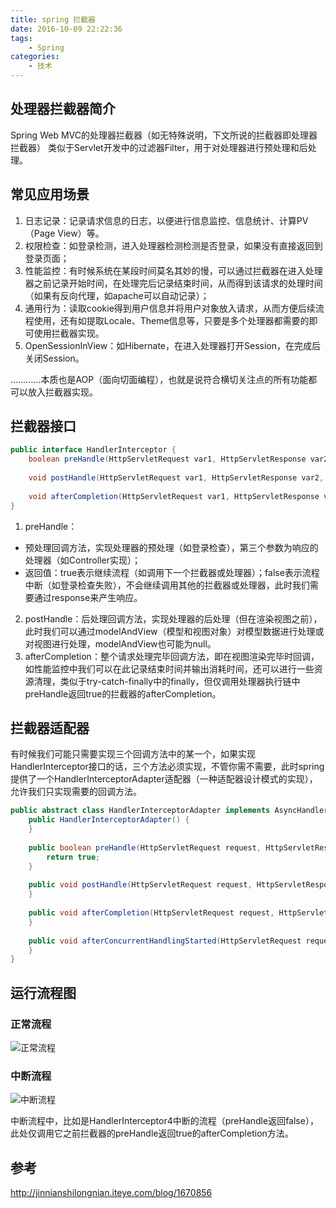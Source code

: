 ```yaml
---
title: spring 拦截器
date: 2016-10-09 22:22:36
tags:
    - Spring
categories:
    - 技术
---
```


## 处理器拦截器简介
Spring Web MVC的处理器拦截器（如无特殊说明，下文所说的拦截器即处理器拦截器）
类似于Servlet开发中的过滤器Filter，用于对处理器进行预处理和后处理。
## 常见应用场景
1. 日志记录：记录请求信息的日志，以便进行信息监控、信息统计、计算PV（Page View）等。
2. 权限检查：如登录检测，进入处理器检测检测是否登录，如果没有直接返回到登录页面；
3. 性能监控：有时候系统在某段时间莫名其妙的慢，可以通过拦截器在进入处理器之前记录开始时间，在处理完后记录结束时间，从而得到该请求的处理时间（如果有反向代理，如apache可以自动记录）；
4. 通用行为：读取cookie得到用户信息并将用户对象放入请求，从而方便后续流程使用，还有如提取Locale、Theme信息等，只要是多个处理器都需要的即可使用拦截器实现。
5. OpenSessionInView：如Hibernate，在进入处理器打开Session，在完成后关闭Session。


…………本质也是AOP（面向切面编程），也就是说符合横切关注点的所有功能都可以放入拦截器实现。

<!-- more -->

## 拦截器接口

```java
public interface HandlerInterceptor {
    boolean preHandle(HttpServletRequest var1, HttpServletResponse var2, Object var3) throws Exception;
 
    void postHandle(HttpServletRequest var1, HttpServletResponse var2, Object var3, ModelAndView var4) throws Exception;
 
    void afterCompletion(HttpServletRequest var1, HttpServletResponse var2, Object var3, Exception var4) throws Exception;
}
```

1. preHandle：

* 预处理回调方法，实现处理器的预处理（如登录检查），第三个参数为响应的处理器（如Controller实现）；
* 返回值：true表示继续流程（如调用下一个拦截器或处理器）；false表示流程中断（如登录检查失败），不会继续调用其他的拦截器或处理器，此时我们需要通过response来产生响应。

2. postHandle：后处理回调方法，实现处理器的后处理（但在渲染视图之前），此时我们可以通过modelAndView（模型和视图对象）对模型数据进行处理或对视图进行处理，modelAndView也可能为null。
3. afterCompletion：整个请求处理完毕回调方法，即在视图渲染完毕时回调，如性能监控中我们可以在此记录结束时间并输出消耗时间，还可以进行一些资源清理，类似于try-catch-finally中的finally，但仅调用处理器执行链中preHandle返回true的拦截器的afterCompletion。

## 拦截器适配器
有时候我们可能只需要实现三个回调方法中的某一个，如果实现HandlerInterceptor接口的话，三个方法必须实现，不管你需不需要，此时spring提供了一个HandlerInterceptorAdapter适配器（一种适配器设计模式的实现），允许我们只实现需要的回调方法。

```java
public abstract class HandlerInterceptorAdapter implements AsyncHandlerInterceptor {
    public HandlerInterceptorAdapter() {
    }
 
    public boolean preHandle(HttpServletRequest request, HttpServletResponse response, Object handler) throws Exception {
        return true;
    }
 
    public void postHandle(HttpServletRequest request, HttpServletResponse response, Object handler, ModelAndView modelAndView) throws Exception {
    }
 
    public void afterCompletion(HttpServletRequest request, HttpServletResponse response, Object handler, Exception ex) throws Exception {
    }
 
    public void afterConcurrentHandlingStarted(HttpServletRequest request, HttpServletResponse response, Object handler) throws Exception {
    }
}
```

## 运行流程图
### 正常流程
![正常流程](/img/%E6%AD%A3%E5%B8%B8%E6%B5%81%E7%A8%8B.png)
### 中断流程
![中断流程](/img/%E4%B8%AD%E6%96%AD%E6%B5%81%E7%A8%8B.png)

中断流程中，比如是HandlerInterceptor4中断的流程（preHandle返回false），此处仅调用它之前拦截器的preHandle返回true的afterCompletion方法。

## 参考
http://jinnianshilongnian.iteye.com/blog/1670856

